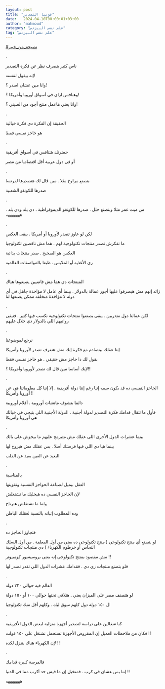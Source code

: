 ```yaml
---
layout: post
title: "فوبيا التصدير"
date:   2024-04-10T00:00:01+03:00
author: "mahmoud"
category: "علم نفس البيزنس"
tag: "علم نفس البيزنس"
---
```



[<u>\#نصيحة\_من\_خبير</u>](https://www.facebook.com/hashtag/%D9%86%D8%B5%D9%8A%D8%AD%D8%A9_%D9%85%D9%86_%D8%AE%D8%A8%D9%8A%D8%B1?__eep__=6&__cft__%5b0%5d=AZU0W0Z5WrnMiI0XfsR80d67Pz7gI-vswqRs3IzdLmyRl2HPUY0v6DRkiQBVUqity6IDan10kzE0AcmB7u4UmsA7JZcsRCR_rdHpRNXIHA6nDM1hKnOpf9uJREmZOOrvTM0i4xBVhZ__WILuTI-Td8TOyXTO3SpZfOKrzRgBPINJFTBjZJlBn1CdHrJ8Cvrymak&__tn__=*NK-R)

.

ناس كتير بتصرف نظر عن فكرة التصدير

لإنه بيقول لنفسه

وانا مين عشان اصدر ؟!

وهنافس ازاي في أسواق أوروبا وأمريكا ؟!

وانا يعني هاعمل منتج أجود من الصيني ؟!

.

الحقيقة إن الفكرة دي فكرة خيالية

هو حاجز نفسي فقط

.

حضرتك هتنافس في أسواق أفريقية

أو في دول عربية أقل اقتصاديا من مصر

.

بتصنع مراوح مثلا . مين قال لك هتصدرها لفرنسا

صدرها للكونغو الشعبية

.

من ميت غمر مثلا وبتصنع حلل . صدرها للكونغو الديموقراطية
. دي بلد ودي بلد . هههههههه

.

لكن لو عاوز تصدر لأوروبا أو أمريكا . يبقى العكس

ما تفكرش تصدر منتجات تكنولوجية لهم . هما مش ناقصين
تكنولوجيا

العكس هو الصحيح . صدر منتجات بدائية

زي الأغذية أو الملابس . طبعا بالمواصفات العالمية

.

المنتجات دي هما مش فاضيين يصنعوها هناك

زائد إنهم مش هيصرفوا عليها أجور عمالة بالدولار . بينما
أي عامل لا مؤاخذة جاهل في أي دولة لا مؤاخذة متخلفة ممكن يصنعها
لنا

.

لكن عمالنا دول متدربين . يبقى يصنعوا منتجات تكنولوجية
نكسب فيها كتير . فتبقى رواتبهم اللي بالدولار دي حلال عليهم

.

نرجع لموضوعنا

إنتا عقلك بيتصادم مع فكرة إنك مش هتعرف تصدر لأوروبا
وأمريكا

بقول لك دا حاجز مش حقيقي . هو حاجز نفسي فقط

لإنك أساسا مين قال لك تصدر لأوروبا وأمريكا ؟!!

.

الحاجز النفسي ده قد يكون سببه إننا رغم إننا دولة أفريقية
. إلا إننا كل معلوماتنا هي عن أوروبا وأمريكا !!

دائما بتشوف ماتشات أوروبية . أفلام أوروبية

فأول ما تتقال قدامك فكرة التصدير لدولة أجنبية . الدولة
الأجنبية اللي بتيجي في خيالك هي أوروبا وأمريكا

.

بينما عشرات الدول الأخرى اللي عقلك مش متبرمج عليهم ما
بيجوش على بالك

بينما هيا دي اللي فيها فرصتك أصلا . بس عقلك مش هيروح
لها

البعيد عن العين بعيد عن القلب

.

بالمناسبة

العقل بيميل لصناعة الحواجز النفسية وتقويتها

لإن الحاجز النفسي ده هيخليك ما تشتغلش

ولما ما تشتغلش هترتاح

وده المطلوب إثباته بالنسبة لعقلك الباطن

.

فتجاوز الحاجز ده

لو بتصنع أي منتج تكنولوجي ( منتج تكنولوجي ده يعني من أول
المعلقة . من أول السلك النحاس أو خرطوم الكهرباء ) دي منتجات
تكنولوجية

مش مقصود بمنتج تكنولوجي إنه يعني بروسيسور
كومبيوتر !!

فلو بتصنع منتجات زي دي . فقدامك عشرات الدول اللي تقدر
تصدر لها

.

العالم فيه حوالي ٢٢٠ دولة

لو هتصنف مصر على الميزان يعني . هتلاقي تحتها حوالي ١٠٠
أو ١٥٠ دولة

ال ١٥٠ دولة دول كلهم سوق ليك . وكلهم أقل منك
تكنولوجيا

.

كنا شغالين على دراسة لتصدير أجهزة منزلية لبعض الدول
الأفريقية

فكان من ملاحظات العميل إن المفروض الأجهزة تستحمل تشتغل
على ١٥٠ فولت !!

لإن الكهرباء هناك بتنزل لكده !!

.

فالفرصة كبيرة قدامك

إنتا بس عشان في كرب . فمتخيل إن ما فيش حد أكرب مننا في
الدنيا !!

هههههههه
